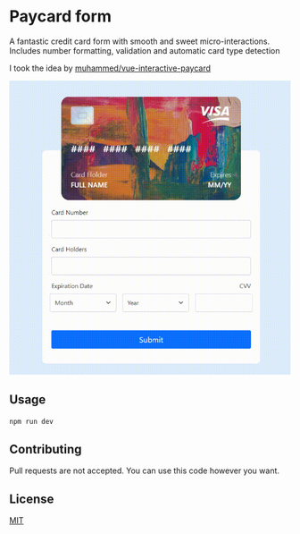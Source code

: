 # Paycard form

A fantastic credit card form with smooth and sweet micro-interactions. Includes number formatting, validation and automatic card type detection

I took the idea by [muhammed/vue-interactive-paycard](https://github.com/muhammed/vue-interactive-paycard)

![](demo.gif)

## Usage

```bash
npm run dev
```

## Contributing
Pull requests are not accepted. You can use this code however you want.

## License
[MIT](https://choosealicense.com/licenses/mit/)
